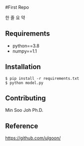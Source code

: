 #First Repo

한 줄 요 약

## Requirements

- python==3.8
- numpy==1.1

## Installation

```shell
$ pip install -r requirements.txt
$ python model.py
```

## Contributing

Min Soo Joh Ph.D.

## Reference

https://github.com/ulgoon/

